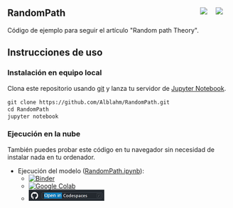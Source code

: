 ## RandomPath <a href="https://github.com/Alblahm/RandomPath/blob/master/README.es.md"><img src="https://github.com/Alblahm/Voice-Controled-Acuarium/blob/master/img/Flag_of_Spain.png" align="right" hspace="0" vspace="0" width="35px"></a> <a href="https://github.com/Alblahm/RandomPath/blob/master/README.md"><img src="https://github.com/Alblahm/Voice-Controled-Acuarium/blob/master/img/Flag_of_Union.png" align="right" hspace="0" vspace="0" width="35px"></a>

Código de ejemplo para seguir el artículo "Random path Theory".

## Instrucciones de uso

### Instalación en equipo local
 Clona este repositorio usando [git](https://git-scm.com/) y lanza tu servidor de [Jupyter Notebook](https://jupyter.org/).
```
git clone https://github.com/Alblahm/RandomPath.git
cd RandomPath
jupyter notebook
```
### Ejecución en la nube
También puedes probar este código en tu navegador sin necesidad de instalar nada en tu ordenador.
* Ejecución del modelo ([RandomPath.ipynb](RandomPath.ipynb)):
  *  [![Binder](https://mybinder.org/badge_logo.svg)](https://mybinder.org/v2/gh/Alblahm/RandomPath/HEAD?labpath=RandomPath.ipynb)
  *  [![Google Colab](https://colab.research.google.com/assets/colab-badge.svg)](https://colab.research.google.com/github/Alblahm/RandomPath/blob/master/RandomPath.ipynb)
  *  [![Github Codespaces](Codespaces.png)](https://alblahm-verbose-lamp-vpp6q9qg9q73wgxg.github.dev/)
